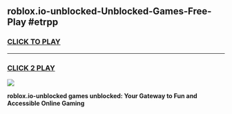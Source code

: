 
## roblox.io-unblocked-Unblocked-Games-Free-Play #etrpp
<h3>
<a href="https://us.freeplayer.one?title=roblox.io-unblocked&ref=9M">CLICK TO PLAY</a></h3>
<hr>

<h3>
<a href="https://us.freeplayer.one?title=roblox.io-unblocked&ref=9M">CLICK 2 PLAY</a>
  
</h3>

<a href="https://us.freeplayer.one?title=roblox.io-unblocked&ref=9M"><img src="https://clearcache.store/games.png"></a>


**roblox.io-unblocked games unblocked: Your Gateway to Fun and Accessible Online Gaming**

